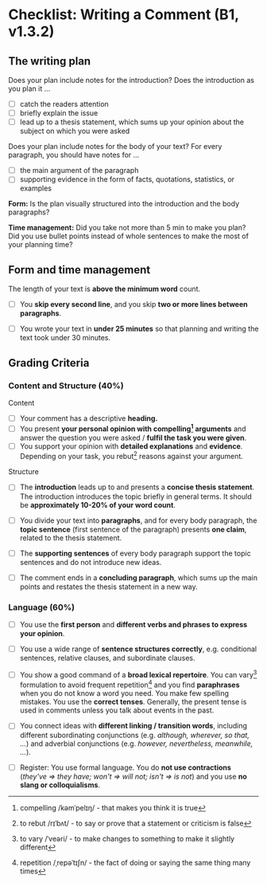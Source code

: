 # Checklist: Writing a Comment (B1, v1.3.2)

## The writing plan

Does your plan include notes for the introduction? Does the introduction as you plan it ...

- [ ] catch the readers attention
- [ ] briefly explain the issue
- [ ] lead up to a thesis statement, which sums up your opinion about the subject on which you were asked

Does your plan include notes for the body of your text? For every paragraph, you should have notes for ...

- [ ] the main argument of the paragraph
- [ ] supporting evidence in the form of facts, quotations, statistics, or examples

**Form:** Is the plan visually structured into the introduction and the body paragraphs?

**Time management:** Did you take not more than 5 min to make you plan? Did you use bullet points instead of whole sentences to make the most of your planning time?

## Form and time management

The length of your text is **above the minimum word** count.

- [ ] You **skip every second line**, and you skip **two or more lines between paragraphs**.

- [ ] You wrote your text in **under 25 minutes** so that planning and writing the text took under 30 minutes.

## Grading Criteria

### Content and Structure (40%)

Content

- [ ] Your comment has a descriptive **heading.**
- [ ] You present **your personal opinion with compelling[^1] arguments** and answer the question you were asked / **fulfil the task you were given**.
- [ ] You support your opinion with **detailed explanations** and **evidence**. Depending on your task, you rebut[^2] reasons against your argument.

Structure

- [ ] The **introduction** leads up to and presents a **concise thesis statement**. The introduction introduces the topic briefly in general terms. It should be **approximately 10-20% of your word count**.

- [ ] You divide your text into **paragraphs**, and for every body paragraph, the **topic sentence** (first sentence of the paragraph) presents **one claim**, related to the thesis statement.

- [ ] The **supporting sentences** of every body paragraph support the topic sentences and do not introduce new ideas.

- [ ] The comment ends in a **concluding paragraph**, which sums up the main points and restates the thesis statement in a new way.

### Language (60%)

- [ ] You use the **first person** and **different verbs and phrases to express your opinion**.

- [ ] You use a wide range of **sentence structures correctly**, e.g. conditional sentences, relative clauses, and subordinate clauses.

- [ ] You show a good command of a **broad lexical repertoire**. You can vary[^3] formulation to avoid frequent repetition[^4] and you find **paraphrases** when you do not know a word you need. You make few spelling mistakes.
  You use the **correct tenses**. Generally, the present tense is used in comments unless you talk about events in the past.

- [ ] You connect ideas with **different linking / transition words**, including different subordinating conjunctions (e.g. *although, wherever, so that, \...*) and adverbial conjunctions (e.g. *however, nevertheless, meanwhile, \...*).

- [ ] Register: You use formal language. You do **not use contractions** (*they've =\> they have; won't =\> will not; isn't =\> is not*) and you use **no slang or colloquialisms**.

[^1]: compelling /kəmˈpelɪŋ/ - that makes you think it is true

[^2]: to rebut /rɪˈbʌt/ - to say or prove that a statement or criticism is false

[^3]: to vary /ˈveəri/ - to make changes to something to make it slightly different

[^4]: repetition /ˌrepəˈtɪʃn/ - the fact of doing or saying the same thing many times
